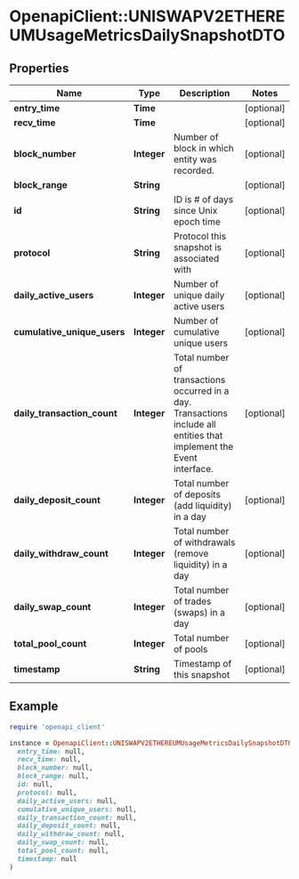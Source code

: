 # OpenapiClient::UNISWAPV2ETHEREUMUsageMetricsDailySnapshotDTO

## Properties

| Name | Type | Description | Notes |
| ---- | ---- | ----------- | ----- |
| **entry_time** | **Time** |  | [optional] |
| **recv_time** | **Time** |  | [optional] |
| **block_number** | **Integer** | Number of block in which entity was recorded. | [optional] |
| **block_range** | **String** |  | [optional] |
| **id** | **String** | ID is # of days since Unix epoch time | [optional] |
| **protocol** | **String** | Protocol this snapshot is associated with | [optional] |
| **daily_active_users** | **Integer** | Number of unique daily active users | [optional] |
| **cumulative_unique_users** | **Integer** | Number of cumulative unique users | [optional] |
| **daily_transaction_count** | **Integer** | Total number of transactions occurred in a day. Transactions include all entities that implement the Event interface. | [optional] |
| **daily_deposit_count** | **Integer** | Total number of deposits (add liquidity) in a day | [optional] |
| **daily_withdraw_count** | **Integer** | Total number of withdrawals (remove liquidity) in a day | [optional] |
| **daily_swap_count** | **Integer** | Total number of trades (swaps) in a day | [optional] |
| **total_pool_count** | **Integer** | Total number of pools | [optional] |
| **timestamp** | **String** | Timestamp of this snapshot | [optional] |

## Example

```ruby
require 'openapi_client'

instance = OpenapiClient::UNISWAPV2ETHEREUMUsageMetricsDailySnapshotDTO.new(
  entry_time: null,
  recv_time: null,
  block_number: null,
  block_range: null,
  id: null,
  protocol: null,
  daily_active_users: null,
  cumulative_unique_users: null,
  daily_transaction_count: null,
  daily_deposit_count: null,
  daily_withdraw_count: null,
  daily_swap_count: null,
  total_pool_count: null,
  timestamp: null
)
```

